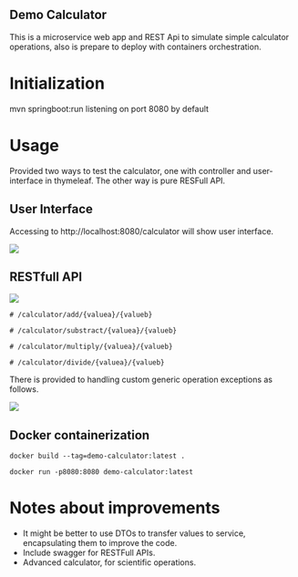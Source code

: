 ## Demo Calculator

This is a microservice web app and REST Api to simulate simple calculator operations, also is prepare to deploy with containers 
orchestration. 

# Initialization 

mvn springboot:run listening on port 8080 by default

# Usage

Provided two ways to test the calculator, one with controller and user-interface in thymeleaf. 
The other way is pure RESFull API.

## User Interface

Accessing to http://localhost:8080/calculator will show user interface.

![](C:\Development\Mimacom\demo-calculator\calculator-ui.png)

## RESTfull API

![](C:\Development\Mimacom\demo-calculator\RESTFull-API.png)

````
# /calculator/add/{valuea}/{valueb}
````
````
# /calculator/substract/{valuea}/{valueb}
````
````
# /calculator/multiply/{valuea}/{valueb}
````
````
# /calculator/divide/{valuea}/{valueb}
````

There is provided to handling custom generic operation exceptions as follows.

![](C:\Development\Mimacom\demo-calculator\RESTFull-API-Exception.png)

## Docker containerization

````
docker build --tag=demo-calculator:latest .
````
````
docker run -p8080:8080 demo-calculator:latest
````

# Notes about improvements

- It might be better to use DTOs to transfer values to service, encapsulating them to improve the code. 
- Include swagger for RESTFull APIs. 
- Advanced calculator, for scientific operations. 
